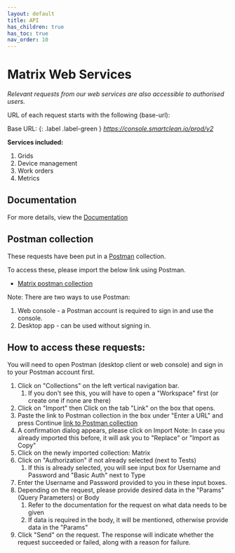 ```yaml
---
layout: default
title: API
has_children: true
has_toc: true
nav_order: 10
---
```


# Matrix Web Services
_Relevant requests from our web services are also accessible to authorised users._

URL of each request starts with the following (base-url):

Base URL:
{: .label .label-green }
_https://console.smartclean.io/prod/v2_

**Services included:**
1. Grids
2. Device management
3. Work orders
4. Metrics

## Documentation
For more details, view the [Documentation](https://documenter.getpostman.com/view/2593073/UVktqZWQ)

## Postman collection
These requests have been put in a [Postman](https://www.postman.com) collection.

To access these, please import the below link using Postman.
- [Matrix postman collection](https://www.getpostman.com/collections/a41502dfa9b37c964177)

Note:
There are two ways to use Postman:
1. Web console - a Postman account is required to sign in and use the console.
2. Desktop app - can be used without signing in.

## How to access these requests:

You will need to open Postman (desktop client or web console) and sign in to your Postman account first.

1. Click on "Collections" on the left vertical navigation bar.
   1. If you don't see this, you will have to open a "Workspace" first (or create one if none are there)
2. Click on "Import" then Click on the tab "Link" on the box that opens. 
3. Paste the link to Postman collection in the box under "Enter a URL" and press Continue
   [link to Postman collection](https://www.getpostman.com/collections/a41502dfa9b37c964177)
4. A confirmation dialog appears, please click on Import
   Note: In case you already imported this before, it will ask you to "Replace" or "Import as Copy"
5. Click on the newly imported collection: Matrix
6. Click on "Authorization" if not already selected (next to Tests)
   1. If this is already selected, you will see input box for Username and Password and "Basic Auth" next to Type
7. Enter the Username and Password provided to you in these input boxes.
8. Depending on the request, please provide desired data in the "Params" (Query Parameters) or Body
   1. Refer to the documentation for the request on what data needs to be given
   2. If data is required in the body, it will be mentioned, otherwise provide data in the "Params"
9. Click "Send" on the request. The response will indicate whether the request succeeded or failed, along with a reason for failure.
